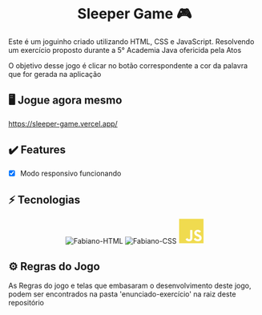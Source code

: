  <h1 align="center">Sleeper Game 🎮</h1>
 <p>Este é um joguinho criado utilizando HTML, CSS e JavaScript. Resolvendo um exercício proposto durante a 5° Academia Java ofericida pela Atos</p>
 <p>O objetivo desse jogo é clicar no botão correspondente a cor da palavra que for gerada na aplicação</p>

## 🖥 Jogue agora mesmo
https://sleeper-game.vercel.app/

## :heavy_check_mark: Features
- [x] Modo responsivo funcionando

## ⚡ Tecnologias
<div align="center"> 
  <img alt="Fabiano-HTML" height="50" width="50" src="https://camo.githubusercontent.com/89a4f052af35af3ae91139b0da6496483e00d4fb645589fc4d26cf95b42f8454/68747470733a2f2f63646e2e6a7364656c6976722e6e65742f67682f64657669636f6e732f64657669636f6e2f69636f6e732f68746d6c352f68746d6c352d706c61696e2d776f72646d61726b2e737667">
  <img alt="Fabiano-CSS" height="50" width="50" src="https://camo.githubusercontent.com/b3ce9472d369cacc72c37b7be98298b051836c138eada89587178fbd41939043/68747470733a2f2f63646e2e6a7364656c6976722e6e65742f67682f64657669636f6e732f64657669636f6e2f69636f6e732f637373332f637373332d706c61696e2d776f72646d61726b2e737667">
  <img alt="Fabiano-Js" height="50" width="50" src="https://raw.githubusercontent.com/devicons/devicon/master/icons/javascript/javascript-plain.svg">
</div> 

## ⚙ Regras do Jogo
As Regras do jogo e telas que embasaram o desenvolvimento deste jogo, podem ser encontrados na pasta 'enunciado-exercício' na raiz deste repositório
